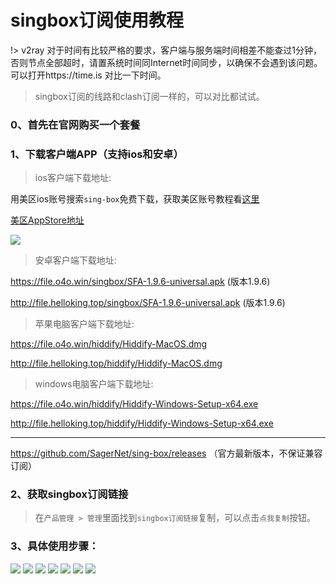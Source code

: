 # singbox订阅使用教程

!> v2ray 对于时间有比较严格的要求，客户端与服务端时间相差不能查过1分钟，否则节点全部超时，请置系统时间同Internet时间同步，以确保不会遇到该问题。可以打开https://time.is 对比一下时间。

>singbox订阅的线路和clash订阅一样的，可以对比都试试。

### 0、首先在官网购买一个套餐


### 1、下载客户端APP（支持ios和安卓）


> ios客户端下载地址: 

用美区ios账号搜索`sing-box`免费下载，获取美区账号教程看[这里](/ssr/ios.md)

[美区AppStore地址](https://apps.apple.com/us/app/sing-box-vt/id6673731168)

![](/img/singboxios/singbox.png)

<!-- 其他免费的软件可以搜索`Karing`，支持clash订阅和singbox订阅 -->

> 安卓客户端下载地址: 

https://file.o4o.win/singbox/SFA-1.9.6-universal.apk (版本1.9.6)

http://file.helloking.top/singbox/SFA-1.9.6-universal.apk (版本1.9.6)

> 苹果电脑客户端下载地址: 

https://file.o4o.win/hiddify/Hiddify-MacOS.dmg

http://file.helloking.top/hiddify/Hiddify-MacOS.dmg

> windows电脑客户端下载地址: 

https://file.o4o.win/hiddify/Hiddify-Windows-Setup-x64.exe

http://file.helloking.top/hiddify/Hiddify-Windows-Setup-x64.exe

---

https://github.com/SagerNet/sing-box/releases （官方最新版本，不保证兼容订阅）


### 2、获取singbox订阅链接
> 在`产品管理 > 管理`里面找到`singbox订阅链接`复制，可以点击`点我复制`按钮。

### 3、具体使用步骤：

![](/img/singboxios/s1.png)
![](/img/singboxios/s2.png)
![](/img/singboxios/s3.png)
![](/img/singboxios/s4.png)
![](/img/singboxios/s5.png)
![](/img/singboxios/s6.png)
![](/img/singboxios/s7.png)

